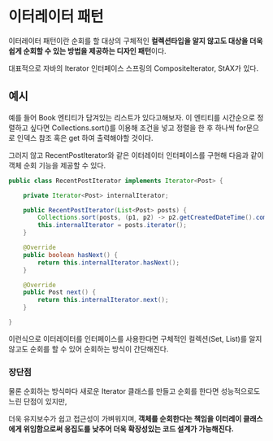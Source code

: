 # 이터레이터 패턴

이터레이터 패턴이란 순회를 할 대상의 구체적인 **컬렉션타입을 알지 않고도 대상을 더욱 쉽게 순회할 수 있는 방법을 제공하는 디자인 패턴**이다.

대표적으로 자바의 Iterator 인터페이스 스프링의 CompositeIterator, StAX가 있다.

## 예시

예를 들어 Book 엔티티가 담겨있는 리스트가 있다고해보자. 이 엔티티를 시간순으로 정렬하고 싶다면 Collections.sort()를 이용해 조건을 넣고 정렬을 한 후 하나씩 for문으로 인덱스 참조 혹은 get 하여 출력해야할 것이다.

그러지 않고 RecentPostIterator와 같은 이터레이터 인터페이스를 구현해 다음과 같이 객체 순회 기능을 제공할 수 있다.

```java
public class RecentPostIterator implements Iterator<Post> {

    private Iterator<Post> internalIterator;

    public RecentPostIterator(List<Post> posts) {
        Collections.sort(posts, (p1, p2) -> p2.getCreatedDateTime().compareTo(p1.getCreatedDateTime()));
        this.internalIterator = posts.iterator();
    }

    @Override
    public boolean hasNext() {
        return this.internalIterator.hasNext();
    }

    @Override
    public Post next() {
        return this.internalIterator.next();
    }

}
```

이런식으로 이터레이터를 인터페이스를 사용한다면 구체적인 컬렉션(Set, List)를 알지 않고도 순회를 할 수 있어 순회하는 방식이 간단해진다.

### 장단점


물론 순회하는 방식마다 새로운 Iterator 클래스를 만들고 순회를 한다면 성능적으로도 느린 단점이 있지만,

더욱 유지보수가 쉽고 접근성이 가벼워지며, **객체를 순회한다는 책임을 이터레이 클래스에게 위임함으로써 응집도를 낮추어 더욱 확장성있는 코드 설계가 가능해진다.**